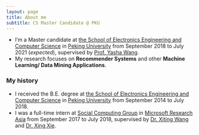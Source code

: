 ```yaml
---
layout: page
title: About me
subtitle: CS Master Candidate @ PKU
---
```


* I’m a Master candidate at [the School of Electronics Engineering and Computer Science](http://eecs.pku.edu.cn/) in [Peking University](www.pku.edu.cn) from September 2018 to July 2021 (_expected_), supervised by [Prof. Yasha Wang](http://www.sei.pku.edu.cn/people/wangys).
* My research focuses on **Recommender Systems** and other **Machine Learning/ Data Mining Applications**.

### My history
* I received the B.E. degree at [the School of Electronics Engineering and Computer Science](http://eecs.pku.edu.cn/) in [Peking University](https://www.pku.edu.cn/) from September 2014 to July 2018.
* I was a full-time intern at [Social Computing Group](https://www.microsoft.com/en-us/research/group/social-computing-beijing/) in [Microsoft Research Asia](https://www.msra.cn/) from September 2017 to July 2018, supervised by [Dr. Xiting Wang](https://www.microsoft.com/en-us/research/people/xitwan/) and [Dr. Xing Xie](https://www.microsoft.com/en-us/research/people/xingx/).
